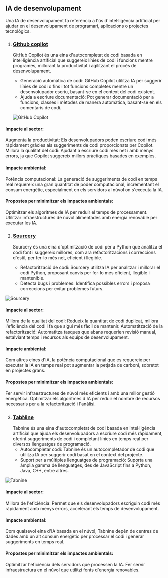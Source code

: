 ## IA de desenvolupament
Una IA de desenvolupament fa referència a l'ús d'intel·ligència artificial per ajudar en el desenvolupament de programari, aplicacions o projectes tecnològics. 



1. ### [Github copilot](https://github.com/features/copilot)
    GitHub Copilot és una eina d'autocompletat de codi basada en intel·ligència artificial que suggereix línies de codi i funcions mentre programes, millorant la productivitat i agilitzant el  procés de desenvolupament.
  
   * Generació automàtica de codi: GitHub Copilot utilitza IA per suggerir línies de codi o fins i tot funcions completes mentre un desenvolupador escriu, basant-se en el context del codi  existent.
   * Ajuda a escriure documentació: Pot generar documentació per a funcions, classes i mètodes de manera automàtica, basant-se en els comentaris de codi.

    ![GitHub Copilot](https://github.gallerycdn.vsassets.io/extensions/github/copilot/1.251.1262/1734053910361/Microsoft.VisualStudio.Services.Icons.Default)
   
#### Impacte al sector:
Augmenta la productivitat: Els desenvolupadors poden escriure codi més ràpidament gràcies als suggeriments de codi proporcionats per Copilot.
Millora la qualitat del codi: Ajudant a escriure codi més net i amb menys errors, ja que Copilot suggereix millors pràctiques basades en exemples.

#### Impacte ambiental:
Potència computacional: La generació de suggeriments de codi en temps real requereix una gran quantitat de poder computacional, incrementant el consum energètic, especialment en els servidors al núvol on s'executa la IA.

#### Propostes per minimitzar els impactes ambientals:
Optimitzar els algoritmes de IA per reduir el temps de processament.
Utilitzar infraestructures de núvol alimentades amb energia renovable per executar les IA.




2. ### [Sourcery](https://sourcery.ai/)
   
    Sourcery és una eina d'optimització de codi per a Python que analitza el codi font i suggereix millores, com ara refactoritzacions i correccions d'estil, per fer-lo més net, eficient i llegible.
  
    * Refactorització de codi: Sourcery utilitza IA per analitzar i millorar el codi Python, proposant canvis per fer-lo més eficient, llegible i mantenible.
    * Detecta bugs i problemes: Identifica possibles errors i proposa correccions per evitar problemes futurs.

![Sourcery](https://avatars.githubusercontent.com/u/36609879?s=200&v=4)
    
#### Impacte al sector:
Millora de la qualitat del codi: Redueix la quantitat de codi duplicat, millora l'eficiència del codi i fa que sigui més fàcil de mantenir.
Automatització de la refactorització: Automatitza tasques que abans requerien revisió manual, estalviant temps i recursos als equips de desenvolupament.

#### Impacte ambiental:
Com altres eines d'IA, la potència computacional que es requereix per executar la IA en temps real pot augmentar la petjada de carboni, sobretot en projectes grans.

#### Propostes per minimitzar els impactes ambientals:
Fer servir infraestructures de núvol més eficients i amb una millor gestió energètica.
Optimitzar els algoritmes d'IA per reduir el nombre de recursos necessaris per a la refactorització i l'anàlisi.

3. ### [TabNine](https://www.tabnine.com/)
    Tabnine és una eina d'autocompletat de codi basada en intel·ligència artificial que ajuda els desenvolupadors a escriure codi més ràpidament, oferint suggeriments de codi i completant línies   en temps real per diversos llenguatges de programació.
    * Autocompletar codi: Tabnine és un autocompletador de codi que utilitza IA per suggerir codi basat en el context del projecte.
    * Suport per a múltiples llenguatges de programació: Suporta una àmplia gamma de llenguatges, des de JavaScript fins a Python, Java, C++, entre altres.
  
![Tabnine](https://findmyaitool-rh.s3.ap-southeast-2.amazonaws.com/images/ai-tool/logo/Tabnine-1723793468359)
#### Impacte al sector:
Millora de l'eficiència: Permet que els desenvolupadors escriguin codi més ràpidament amb menys errors, accelerant els temps de desenvolupament.

#### Impacte ambiental:
Com qualsevol eina d'IA basada en el núvol, Tabnine depèn de centres de dades amb un alt consum energètic per processar el codi i generar suggeriments en temps real.

#### Propostes per minimitzar els impactes ambientals:
Optimitzar l'eficiència dels servidors que processen la IA.
Fer servir infraestructura en el núvol que utilitzi fonts d'energia renovables.
